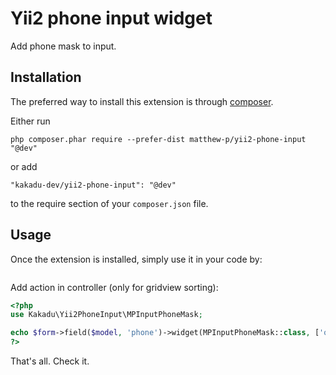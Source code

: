 Yii2 phone input widget
===========================
Add phone mask to input.  

Installation
------------

The preferred way to install this extension is through [composer](http://getcomposer.org/download/).

Either run

```
php composer.phar require --prefer-dist matthew-p/yii2-phone-input "@dev"
```

or add

```
"kakadu-dev/yii2-phone-input": "@dev"
```

to the require section of your `composer.json` file.

Usage
-----

Once the extension is installed, simply use it in your code by:

```php

```

Add action in controller (only for gridview sorting):
```php
<?php
use Kakadu\Yii2PhoneInput\MPInputPhoneMask;

echo $form->field($model, 'phone')->widget(MPInputPhoneMask::class, ['options' => ['type' => 'tel', 'autocomplete' => 'off']]) 
?>
```

That's all. Check it.
